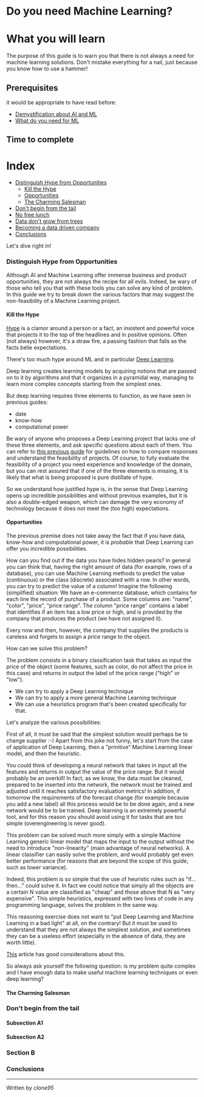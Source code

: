 
# Do you need Machine Learning?

# What you will learn 
The purpose of this guide is to warn you that there is not always a need for machine learning solutions. Don't mistake everything for a nail, just because you know how to use a hammer!

## Prerequisites
it would be appropriate to have read before:
- [Demystification about AI and ML](Demystification.md)
- [What do you need for ML](do_you_need_ml.md)

## Time to complete

# Index
 - [Distinguish Hype from Opportunities](#Distinguish-Hype-from-Opportunities)
   - [Kill the Hype](#Kill-the-Hype)
   - [Opportunities](#Opportunities)
   - [The Charming Salesman](#The-Charming-Salesman)
 - [Don't begin from the tail](#Don't-begin-from-the-tail)
 - [No free lunch](#No-free-lunch)
 - [Data don't grow from trees](#Data-don't-grow-from-trees)
 - [Becoming a data driven company](#Becoming-a-data-driven-company)
 - [Conclusions](#conclusions)

Let's dive right in!
 
### Distinguish Hype from Opportunities
Although AI and Machine Learning offer immense business and product opportunities, they are not always the recipe for all evils. Indeed, be wary of those who tell you that with these tools you can solve any kind of problem. In this guide we try to break down the various factors that may suggest the non-feasibility of a Machine Learning project.

#### Kill the Hype

[Hype](https://it.wikipedia.org/wiki/Hype) is a clamor around a person or a fact, an insistent and powerful voice that projects it to the top of the headlines and in positive opinions. Often (not always) however, it's a straw fire, a passing fashion that falls as the facts belie expectations.

There's too much hype around ML and in particular [Deep Learning](https://medium.com/@hypergiant/is-neural-network-hype-killing-machine-learning-120041406f1).  

Deep learning creates learning models by acquiring notions that are passed on to it by algorithms and that it organizes in a pyramidal way, managing to learn more complex concepts starting from the simplest ones.

But deep learning requires three elements to function, as we have seen in previous guides:

- date
- know-how
- computational power

Be wary of anyone who proposes a Deep Learning project that lacks one of these three elements, and ask specific questions about each of them. 
You can refer to [this previous guide](do_you_need_ml.md) for guidelines on how to compare responses and understand the feasibility of projects.
Of course, to fully evaluate the feasibility of a project you need experience and knowledge of the domain, but you can rest assured that if one of the three elements is missing, it is likely that what is being proposed is pure distillate of hype.

So we understand how justified hype is, in the sense that Deep Learning opens up incredible possibilities and without previous examples, but it is also a double-edged weapon, which can damage the very economy of technology because it does not meet the (too high) expectations.

#### Opportunities
The previous premise does not take away the fact that if you have data, know-how and computational power, it is _probable_ that Deep Learning can offer you incredible possibilities. 

How can you find out if the data you have hides hidden pearls? in general you can think that, having the right amount of data (for example, rows of a database), you can use Machine Learning methods to predict the value (continuous) or the class (discrete) associated with a row. In other words, you can try to predict the value of a column!
Imagine the following (simplified) situation: 
We have an e-commerce database, which contains for each line the record of purchase of a product. 
Some columns are: "name", "color", "price", "price range".
The column "price range" contains a label that identifies if an item has a low price or high, and is provided by the company that produces the product (we have not assigned it).
 
Every now and then, however, the company that supplies the products is careless and forgets to assign a price range to the object. 
 
How can we solve this problem?

The problem consists in a binary classification task that takes as input the price of the object (some features, such as color, do not affect the price in this case) and returns in output the label of the price range ("high" or "low").

- We can try to apply a Deep Learning technique
- We can try to apply a more general Machine Learning technique
- We can use a heuristics program that's been created specifically for that.

Let's analyze the various possibilities:

First of all, it must be said that the simplest solution would perhaps be to change supplier :-)
Apart from this joke not funny, let's start from the case of application of Deep Learning, then a "prmitive" Machine Learning linear model, and then the heuristic.

You could think of developing a neural network that takes in input all the features and returns in output the value of the price range. But it would probably be an overkill! In fact, as we know, the data must be cleaned, prepared to be inserted into the network, the network must be trained and adjusted until it reaches satisfactory evaluation metrics! In addition, if tomorrow the requirements of the forecast change (for example because you add a new label) all this process would be to be done again, and a new network would be to be trained.
Deep learning is an extremely powerful tool, and for this reason you should avoid using it for tasks that are too simple (overengineering is never good).

This problem can be solved much more simply with a simple Machine Learning generic linear model that maps the input to the output without the need to introduce "non-linearity" (main advantage of neural networks). A linear classifier can easily solve the problem, and would probably get even better performance (for reasons that are beyond the scope of this guide, such as lower variance).

Indeed, this problem is so simple that the use of heuristic rules such as "if... then..." could solve it. In fact we could notice that simply all the objects are a certain N value are classified as "cheap" and those above that N as "very expensive". This simple heuristics, expressed with two lines of code in any programming language, solves the problem in the same way. 

This reasoning exercise does not want to "put Deep Learning and Machine Learning in a bad light" at all, on the contrary! But it must be used to understand that they are not always the simplest solution, and sometimes they can be a useless effort (especially in the absence of data, they are worth little).

[This](https://medium.com/datadriveninvestor/when-not-to-use-neural-networks-89fb50622429) article has good considerations about this.

So always ask yourself the following question: is my problem quite complex and I have enough data to make useful machine learning techniques or even deep learning?

#### The Charming Salesman

### Don't begin from the tail
#### Subsection A1

#### Subsection A2

### Section B


### Conclusions


----

Written by _clone95_


